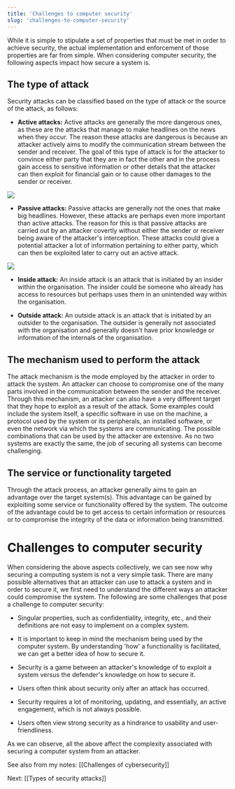 ```yaml
---
title: 'Challenges to computer security'
slug: 'challenges-to-computer-security'
---
```


While it is simple to stipulate a set of properties that must be met in order to achieve security, the actual implementation and enforcement of those properties are far from simple. When considering computer security, the following aspects impact how secure a system is.

## The type of attack

Security attacks can be classified based on the type of attack or the source of the attack, as follows:

- **Active attacks:** Active attacks are generally the more dangerous ones, as these are the attacks that manage to make headlines on the news when they occur. The reason these attacks are dangerous is because an attacker actively aims to modify the communication stream between the sender and receiver. The goal of this type of attack is for the attacker to convince either party that they are in fact the other and in the process gain access to sensitive information or other details that the attacker can then exploit for financial gain or to cause other damages to the sender or receiver.

![](https://static.meri.garden/e75bd6258582c7b930ea94520a4b0be0.png)

- **Passive attacks:** Passive attacks are generally not the ones that make big headlines. However, these attacks are perhaps even more important than active attacks. The reason for this is that passive attacks are carried out by an attacker covertly without either the sender or receiver being aware of the attacker's interception. These attacks could give a potential attacker a lot of information pertaining to either party, which can then be exploited later to carry out an active attack.
    
![](https://static.meri.garden/edf0152b3dfd65a507605f36df3e8f31.png)

- **Inside attack:** An inside attack is an attack that is initiated by an insider within the organisation. The insider could be someone who already has access to resources but perhaps uses them in an unintended way within the organisation.
    
- **Outside attack:** An outside attack is an attack that is initiated by an outsider to the organisation. The outsider is generally not associated with the organisation and generally doesn't have prior knowledge or information of the internals of the organisation.  
    

## The mechanism used to perform the attack

The attack mechanism is the mode employed by the attacker in order to attack the system. An attacker can choose to compromise one of the many parts involved in the communication between the sender and the receiver. Through this mechanism, an attacker can also have a very different target that they hope to exploit as a result of the attack. Some examples could include the system itself, a specific software in use on the machine, a protocol used by the system or its peripherals, an installed software, or even the network via which the systems are communicating. The possible combinations that can be used by the attacker are extensive. As no two systems are exactly the same, the job of securing all systems can become challenging.

## The service or functionality targeted

Through the attack process, an attacker generally aims to gain an advantage over the target system(s). This advantage can be gained by exploiting some service or functionality offered by the system. The outcome of the advantage could be to get access to certain information or resources or to compromise the integrity of the data or information being transmitted.

# Challenges to computer security

When considering the above aspects collectively, we can see now why securing a computing system is not a very simple task. There are many possible alternatives that an attacker can use to attack a system and in order to secure it, we first need to understand the different ways an attacker could compromise the system. The following are some challenges that pose a challenge to computer security:

- Singular properties, such as confidentiality, integrity, etc., and their definitions are not easy to implement on a complex system.
    
- It is important to keep in mind the mechanism being used by the computer system. By understanding 'how' a functionality is facilitated, we can get a better idea of how to secure it.
    
- Security is a game between an attacker's knowledge of to exploit a system versus the defender's knowledge on how to secure it.
    
- Users often think about security only after an attack has occurred.
    
- Security requires a lot of monitoring, updating, and essentially, an active engagement, which is not always possible.
    
- Users often view strong security as a hindrance to usability and user-friendliness.
    

As we can observe, all the above affect the complexity associated with securing a computer system from an attacker.

See also from my notes: [[Challenges of cybersecurity]]

Next: [[Types of security attacks]]